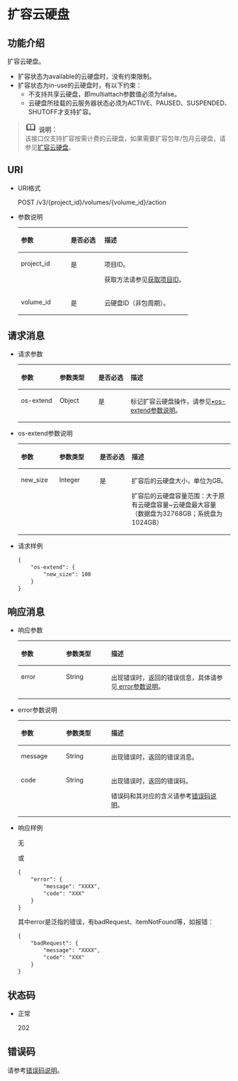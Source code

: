 # 扩容云硬盘<a name="zh-cn_topic_0103340189"></a>

## 功能介绍<a name="section19390540"></a>

扩容云硬盘。

-   扩容状态为available的云硬盘时，没有约束限制。
-   扩容状态为in-use的云硬盘时，有以下约束：
    -   不支持共享云硬盘，即multiattach参数值必须为false。
    -   云硬盘所挂载的云服务器状态必须为ACTIVE、PAUSED、SUSPENDED、SHUTOFF才支持扩容。


>![](public_sys-resources/icon-note.gif) **说明：**   
>该接口仅支持扩容按需计费的云硬盘，如果需要扩容包年/包月云硬盘，请参见[扩容云硬盘](扩容云硬盘-API-v2.md)。  

## URI<a name="section40297137"></a>

-   URI格式

    POST /v3/\{project\_id\}/volumes/\{volume\_id\}/action

-   参数说明

    <a name="table8745607"></a>
    <table><thead align="left"><tr id="row15985080"><th class="cellrowborder" valign="top" width="29.25%" id="mcps1.1.4.1.1"><p id="p19723089"><a name="p19723089"></a><a name="p19723089"></a>参数</p>
    </th>
    <th class="cellrowborder" valign="top" width="19.74%" id="mcps1.1.4.1.2"><p id="p54066375"><a name="p54066375"></a><a name="p54066375"></a>是否必选</p>
    </th>
    <th class="cellrowborder" valign="top" width="51.01%" id="mcps1.1.4.1.3"><p id="p17300225"><a name="p17300225"></a><a name="p17300225"></a>描述</p>
    </th>
    </tr>
    </thead>
    <tbody><tr id="row59140967"><td class="cellrowborder" valign="top" width="29.25%" headers="mcps1.1.4.1.1 "><p id="p25689059"><a name="p25689059"></a><a name="p25689059"></a>project_id</p>
    </td>
    <td class="cellrowborder" valign="top" width="19.74%" headers="mcps1.1.4.1.2 "><p id="p439002"><a name="p439002"></a><a name="p439002"></a>是</p>
    </td>
    <td class="cellrowborder" valign="top" width="51.01%" headers="mcps1.1.4.1.3 "><p id="p35559222"><a name="p35559222"></a><a name="p35559222"></a>项目ID。</p>
    <p id="p55811451337"><a name="p55811451337"></a><a name="p55811451337"></a>获取方法请参见<a href="获取项目ID.md">获取项目ID</a>。</p>
    </td>
    </tr>
    <tr id="row51597550"><td class="cellrowborder" valign="top" width="29.25%" headers="mcps1.1.4.1.1 "><p id="p18651996"><a name="p18651996"></a><a name="p18651996"></a>volume_id</p>
    </td>
    <td class="cellrowborder" valign="top" width="19.74%" headers="mcps1.1.4.1.2 "><p id="p34416674"><a name="p34416674"></a><a name="p34416674"></a>是</p>
    </td>
    <td class="cellrowborder" valign="top" width="51.01%" headers="mcps1.1.4.1.3 "><p id="p36287209"><a name="p36287209"></a><a name="p36287209"></a>云硬盘ID（非包周期）。</p>
    </td>
    </tr>
    </tbody>
    </table>


## 请求消息<a name="section27129916"></a>

-   请求参数

    <a name="zh-cn_topic_0058626625_table42671863"></a>
    <table><thead align="left"><tr id="zh-cn_topic_0058626625_row12592542"><th class="cellrowborder" valign="top" width="18.181818181818183%" id="mcps1.1.5.1.1"><p id="zh-cn_topic_0058626625_p13362997"><a name="zh-cn_topic_0058626625_p13362997"></a><a name="zh-cn_topic_0058626625_p13362997"></a>参数</p>
    </th>
    <th class="cellrowborder" valign="top" width="18.181818181818183%" id="mcps1.1.5.1.2"><p id="zh-cn_topic_0058626625_p8661001"><a name="zh-cn_topic_0058626625_p8661001"></a><a name="zh-cn_topic_0058626625_p8661001"></a>参数类型</p>
    </th>
    <th class="cellrowborder" valign="top" width="15.151515151515152%" id="mcps1.1.5.1.3"><p id="zh-cn_topic_0058626625_p30452481"><a name="zh-cn_topic_0058626625_p30452481"></a><a name="zh-cn_topic_0058626625_p30452481"></a>是否必选</p>
    </th>
    <th class="cellrowborder" valign="top" width="48.484848484848484%" id="mcps1.1.5.1.4"><p id="zh-cn_topic_0058626625_p50731910"><a name="zh-cn_topic_0058626625_p50731910"></a><a name="zh-cn_topic_0058626625_p50731910"></a>描述</p>
    </th>
    </tr>
    </thead>
    <tbody><tr id="zh-cn_topic_0058626625_row5187493615377"><td class="cellrowborder" valign="top" width="18.181818181818183%" headers="mcps1.1.5.1.1 "><p id="zh-cn_topic_0058626625_p4112025815377"><a name="zh-cn_topic_0058626625_p4112025815377"></a><a name="zh-cn_topic_0058626625_p4112025815377"></a>os-extend</p>
    </td>
    <td class="cellrowborder" valign="top" width="18.181818181818183%" headers="mcps1.1.5.1.2 "><p id="zh-cn_topic_0058626625_p4240658415377"><a name="zh-cn_topic_0058626625_p4240658415377"></a><a name="zh-cn_topic_0058626625_p4240658415377"></a>Object</p>
    </td>
    <td class="cellrowborder" valign="top" width="15.151515151515152%" headers="mcps1.1.5.1.3 "><p id="zh-cn_topic_0058626625_p1238131615377"><a name="zh-cn_topic_0058626625_p1238131615377"></a><a name="zh-cn_topic_0058626625_p1238131615377"></a>是</p>
    </td>
    <td class="cellrowborder" valign="top" width="48.484848484848484%" headers="mcps1.1.5.1.4 "><p id="zh-cn_topic_0058626625_p6336250715377"><a name="zh-cn_topic_0058626625_p6336250715377"></a><a name="zh-cn_topic_0058626625_p6336250715377"></a>标记扩容云硬盘操作，请参见<a href="#zh-cn_topic_0058626625_li11686008105423">•os-extend参数说明</a>。</p>
    </td>
    </tr>
    </tbody>
    </table>

-   <a name="zh-cn_topic_0058626625_li11686008105423"></a>os-extend参数说明

    <a name="zh-cn_topic_0058626625_table38065209105423"></a>
    <table><thead align="left"><tr id="zh-cn_topic_0058626625_row47014882105423"><th class="cellrowborder" valign="top" width="18%" id="mcps1.1.5.1.1"><p id="zh-cn_topic_0058626625_p50109122105423"><a name="zh-cn_topic_0058626625_p50109122105423"></a><a name="zh-cn_topic_0058626625_p50109122105423"></a>参数</p>
    </th>
    <th class="cellrowborder" valign="top" width="19%" id="mcps1.1.5.1.2"><p id="zh-cn_topic_0058626625_p32307099105423"><a name="zh-cn_topic_0058626625_p32307099105423"></a><a name="zh-cn_topic_0058626625_p32307099105423"></a>参数类型</p>
    </th>
    <th class="cellrowborder" valign="top" width="15%" id="mcps1.1.5.1.3"><p id="zh-cn_topic_0058626625_p66738196105423"><a name="zh-cn_topic_0058626625_p66738196105423"></a><a name="zh-cn_topic_0058626625_p66738196105423"></a>是否必选</p>
    </th>
    <th class="cellrowborder" valign="top" width="48%" id="mcps1.1.5.1.4"><p id="zh-cn_topic_0058626625_p37084757105423"><a name="zh-cn_topic_0058626625_p37084757105423"></a><a name="zh-cn_topic_0058626625_p37084757105423"></a>描述</p>
    </th>
    </tr>
    </thead>
    <tbody><tr id="zh-cn_topic_0058626625_row65642867105423"><td class="cellrowborder" valign="top" width="18%" headers="mcps1.1.5.1.1 "><p id="zh-cn_topic_0058626625_p15472019105423"><a name="zh-cn_topic_0058626625_p15472019105423"></a><a name="zh-cn_topic_0058626625_p15472019105423"></a>new_size</p>
    </td>
    <td class="cellrowborder" valign="top" width="19%" headers="mcps1.1.5.1.2 "><p id="zh-cn_topic_0058626625_p45274007105423"><a name="zh-cn_topic_0058626625_p45274007105423"></a><a name="zh-cn_topic_0058626625_p45274007105423"></a>Integer</p>
    </td>
    <td class="cellrowborder" valign="top" width="15%" headers="mcps1.1.5.1.3 "><p id="zh-cn_topic_0058626625_p43315944105423"><a name="zh-cn_topic_0058626625_p43315944105423"></a><a name="zh-cn_topic_0058626625_p43315944105423"></a>是</p>
    </td>
    <td class="cellrowborder" valign="top" width="48%" headers="mcps1.1.5.1.4 "><p id="zh-cn_topic_0058626625_p8187199204115"><a name="zh-cn_topic_0058626625_p8187199204115"></a><a name="zh-cn_topic_0058626625_p8187199204115"></a>扩容后的云硬盘大小，单位为GB。</p>
    <p id="zh-cn_topic_0058626625_p1187179134115"><a name="zh-cn_topic_0058626625_p1187179134115"></a><a name="zh-cn_topic_0058626625_p1187179134115"></a>扩容后的云硬盘容量范围：大于原有云硬盘容量~云硬盘最大容量（数据盘为32768GB；系统盘为1024GB）</p>
    </td>
    </tr>
    </tbody>
    </table>

-   请求样例

    ```
    {
        "os-extend": {
            "new_size": 100
        }
    }
    ```


## 响应消息<a name="section42842654"></a>

-   响应参数

    <a name="zh-cn_topic_0058626625_table5532594121252"></a>
    <table><thead align="left"><tr id="zh-cn_topic_0058626625_row60048709121252"><th class="cellrowborder" valign="top" width="21.17788221177882%" id="mcps1.1.4.1.1"><p id="zh-cn_topic_0058626625_p32107236121252"><a name="zh-cn_topic_0058626625_p32107236121252"></a><a name="zh-cn_topic_0058626625_p32107236121252"></a>参数</p>
    </th>
    <th class="cellrowborder" valign="top" width="21.17788221177882%" id="mcps1.1.4.1.2"><p id="zh-cn_topic_0058626625_p50549312121252"><a name="zh-cn_topic_0058626625_p50549312121252"></a><a name="zh-cn_topic_0058626625_p50549312121252"></a>参数类型</p>
    </th>
    <th class="cellrowborder" valign="top" width="57.64423557644236%" id="mcps1.1.4.1.3"><p id="zh-cn_topic_0058626625_p2030156121252"><a name="zh-cn_topic_0058626625_p2030156121252"></a><a name="zh-cn_topic_0058626625_p2030156121252"></a>描述</p>
    </th>
    </tr>
    </thead>
    <tbody><tr id="zh-cn_topic_0058626625_row30224973121252"><td class="cellrowborder" valign="top" width="21.17788221177882%" headers="mcps1.1.4.1.1 "><p id="zh-cn_topic_0058626625_p129522216412"><a name="zh-cn_topic_0058626625_p129522216412"></a><a name="zh-cn_topic_0058626625_p129522216412"></a>error</p>
    </td>
    <td class="cellrowborder" valign="top" width="21.17788221177882%" headers="mcps1.1.4.1.2 "><p id="zh-cn_topic_0058626625_p1595262111415"><a name="zh-cn_topic_0058626625_p1595262111415"></a><a name="zh-cn_topic_0058626625_p1595262111415"></a>String</p>
    </td>
    <td class="cellrowborder" valign="top" width="57.64423557644236%" headers="mcps1.1.4.1.3 "><p id="zh-cn_topic_0058626625_p109527215417"><a name="zh-cn_topic_0058626625_p109527215417"></a><a name="zh-cn_topic_0058626625_p109527215417"></a>出现错误时，返回的错误信息，具体请参见<a href="#zh-cn_topic_0058626625_li0419202382514"> error参数说明</a>。</p>
    </td>
    </tr>
    </tbody>
    </table>

-   <a name="zh-cn_topic_0058626625_li0419202382514"></a>error参数说明

    <a name="zh-cn_topic_0058626625_zh-cn_topic_0020235144_table15441099103019"></a>
    <table><thead align="left"><tr id="zh-cn_topic_0058626625_zh-cn_topic_0020235144_row54094047103019"><th class="cellrowborder" valign="top" width="21.17788221177882%" id="mcps1.1.4.1.1"><p id="zh-cn_topic_0058626625_zh-cn_topic_0020235144_p19541716103019"><a name="zh-cn_topic_0058626625_zh-cn_topic_0020235144_p19541716103019"></a><a name="zh-cn_topic_0058626625_zh-cn_topic_0020235144_p19541716103019"></a>参数</p>
    </th>
    <th class="cellrowborder" valign="top" width="21.17788221177882%" id="mcps1.1.4.1.2"><p id="zh-cn_topic_0058626625_zh-cn_topic_0020235144_p39375186103019"><a name="zh-cn_topic_0058626625_zh-cn_topic_0020235144_p39375186103019"></a><a name="zh-cn_topic_0058626625_zh-cn_topic_0020235144_p39375186103019"></a>参数类型</p>
    </th>
    <th class="cellrowborder" valign="top" width="57.64423557644236%" id="mcps1.1.4.1.3"><p id="zh-cn_topic_0058626625_zh-cn_topic_0020235144_p38578950103019"><a name="zh-cn_topic_0058626625_zh-cn_topic_0020235144_p38578950103019"></a><a name="zh-cn_topic_0058626625_zh-cn_topic_0020235144_p38578950103019"></a>描述</p>
    </th>
    </tr>
    </thead>
    <tbody><tr id="zh-cn_topic_0058626625_zh-cn_topic_0020235144_row59401790103019"><td class="cellrowborder" valign="top" width="21.17788221177882%" headers="mcps1.1.4.1.1 "><p id="zh-cn_topic_0058626625_zh-cn_topic_0020235144_p46815658103019"><a name="zh-cn_topic_0058626625_zh-cn_topic_0020235144_p46815658103019"></a><a name="zh-cn_topic_0058626625_zh-cn_topic_0020235144_p46815658103019"></a>message</p>
    </td>
    <td class="cellrowborder" valign="top" width="21.17788221177882%" headers="mcps1.1.4.1.2 "><p id="zh-cn_topic_0058626625_zh-cn_topic_0020235144_p33971979103019"><a name="zh-cn_topic_0058626625_zh-cn_topic_0020235144_p33971979103019"></a><a name="zh-cn_topic_0058626625_zh-cn_topic_0020235144_p33971979103019"></a>String</p>
    </td>
    <td class="cellrowborder" valign="top" width="57.64423557644236%" headers="mcps1.1.4.1.3 "><p id="zh-cn_topic_0058626625_zh-cn_topic_0020235144_p21623243103019"><a name="zh-cn_topic_0058626625_zh-cn_topic_0020235144_p21623243103019"></a><a name="zh-cn_topic_0058626625_zh-cn_topic_0020235144_p21623243103019"></a>出现错误时，返回的错误消息。</p>
    </td>
    </tr>
    <tr id="zh-cn_topic_0058626625_zh-cn_topic_0020235144_row60391466103019"><td class="cellrowborder" valign="top" width="21.17788221177882%" headers="mcps1.1.4.1.1 "><p id="zh-cn_topic_0058626625_zh-cn_topic_0020235144_p59870541103019"><a name="zh-cn_topic_0058626625_zh-cn_topic_0020235144_p59870541103019"></a><a name="zh-cn_topic_0058626625_zh-cn_topic_0020235144_p59870541103019"></a>code</p>
    </td>
    <td class="cellrowborder" valign="top" width="21.17788221177882%" headers="mcps1.1.4.1.2 "><p id="zh-cn_topic_0058626625_zh-cn_topic_0020235144_p17675690103019"><a name="zh-cn_topic_0058626625_zh-cn_topic_0020235144_p17675690103019"></a><a name="zh-cn_topic_0058626625_zh-cn_topic_0020235144_p17675690103019"></a>String</p>
    </td>
    <td class="cellrowborder" valign="top" width="57.64423557644236%" headers="mcps1.1.4.1.3 "><p id="zh-cn_topic_0058626625_zh-cn_topic_0020235144_p6087468103019"><a name="zh-cn_topic_0058626625_zh-cn_topic_0020235144_p6087468103019"></a><a name="zh-cn_topic_0058626625_zh-cn_topic_0020235144_p6087468103019"></a>出现错误时，返回的错误码。</p>
    <p id="zh-cn_topic_0058626625_zh-cn_topic_0020235144_p54787218103019"><a name="zh-cn_topic_0058626625_zh-cn_topic_0020235144_p54787218103019"></a><a name="zh-cn_topic_0058626625_zh-cn_topic_0020235144_p54787218103019"></a>错误码和其对应的含义请参考<a href="错误码说明.md">错误码说明</a>。</p>
    </td>
    </tr>
    </tbody>
    </table>


-   响应样例

    无

    或

    ```
    {
        "error": {
            "message": "XXXX", 
            "code": "XXX"
        }
    }
    ```

    其中error是泛指的错误，有badRequest、itemNotFound等，如报错：

    ```
    {
        "badRequest": {
            "message": "XXXX", 
            "code": "XXX"
        }
    }
    ```


## 状态码<a name="section50039568"></a>

-   正常

    202


## 错误码<a name="section431317151242"></a>

请参考[错误码说明](错误码说明.md)。

